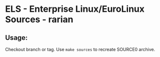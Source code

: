 # ELS - Enterprise Linux/EuroLinux Sources - rarian
 
## Usage:
  Checkout branch or tag. Use `make sources` to recreate  SOURCE0 archive.
